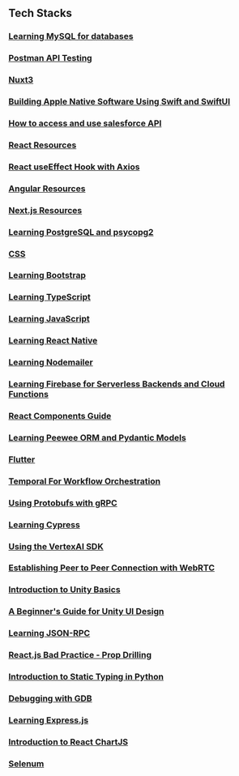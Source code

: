 ## Tech Stacks

### [Learning MySQL for databases](./Tech_Stacks/Learning_MySQL.md)
### [Postman API Testing](./Tech_Stacks/Postman_Backend_Testing.md)
### [Nuxt3](./Tech_Stacks/Nuxt3.md)
### [Building Apple Native Software Using Swift and SwiftUI](./Tech_Stacks/swift.md)
### [How to access and use salesforce API](./Tech_Stacks/salesforce_api.md)
### [React Resources](./Tech_Stacks/React.md)
### [React useEffect Hook with Axios](./Tech_Stacks/React_useEffect_Axios.md)
### [Angular Resources](./Tech_Stacks/Angular.md)
### [Next.js Resources](./Tech_Stacks/NextJS.md)
### [Learning PostgreSQL and psycopg2](./Tech_Stacks/PostgreSQL_psycopg2.md)
### [CSS](./Tech_Stacks/CSS.md)
### [Learning Bootstrap](./Tech_Stacks/Bootstrap.md)
### [Learning TypeScript](./Tech_Stacks/TypeScript.md)
### [Learning JavaScript](./Tech_Stacks/JavaScript.md)
### [Learning React Native](./Tech_Stacks/ReactNative.md)
### [Learning Nodemailer](./Tech_Stacks/Nodemailer.md)
### [Learning Firebase for Serverless Backends and Cloud Functions](./Tech_Stacks/FirebaseServerlessCloud.md)
### [React Components Guide](./Tech_Stacks/React_Components.md)
### [Learning Peewee ORM and Pydantic Models](./Tech_Stacks/Peewee_and_Pydantic_models.md)
### [Flutter](./Tech_Stacks/Flutter.md)
### [Temporal For Workflow Orchestration](./Tech_Stacks/Temporal.md)
### [Using Protobufs with gRPC](./Tech_Stacks/Protobufs_and_gRPC.md)
### [Learning Cypress](./Tech_Stacks/Cypress.md)
### [Using the VertexAI SDK](./Tech_Stacks/VertexAI.md)
### [Establishing Peer to Peer Connection with WebRTC](./Tech_Stacks/WebRTC.md)
### [Introduction to Unity Basics](./Tech_Stacks/Unity_Intro.md)
### [A Beginner's Guide for Unity UI Design](./Tech_Stacks/Unity_UI.md)
### [Learning JSON-RPC](./Tech_Stacks/JSONRPC.md)
### [React.js Bad Practice - Prop Drilling](./Tech_Stacks/React_Prop_Drilling.md)
### [Introduction to Static Typing in Python](./Tech_Stacks/Python_Static_Typing.md)
### [Debugging with GDB](./Tech_Stacks/GDB_Debug.md)
### [Learning Express.js](./Tech_Stacks/Express.md)
### [Introduction to React ChartJS](./Tech_Stacks/ReactChartJS.md)
### [Selenum](./Tech_Stacks/selenium.md)

